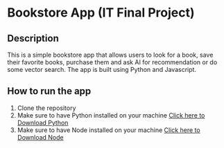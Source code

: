 # Bookstore App (IT Final Project)

## Description

This is a simple bookstore app that allows users to look for a book, save their favorite books, purchase them and ask AI for recommendation or do some vector search. The app is built using Python and Javascript.

## How to run the app

1. Clone the repository
2. Make sure to have Python installed on your machine [Click here to Download Python](https://www.python.org/downloads/)
3. Make sure to have Node installed on your machine [Click here to Download Node](https://nodejs.org/en)
